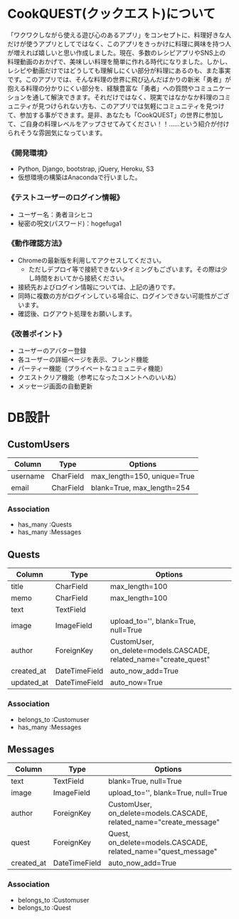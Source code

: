 # CookQUEST(クックエスト)について
「ワクワクしながら使える遊び心のあるアプリ」をコンセプトに、料理好きな人だけが使うアプリとしてではなく、このアプリをきっかけに料理に興味を持つ人が増えれば嬉しいと思い作成しました。現在、多数のレシピアプリやSNS上の料理動画のおかげで、美味しい料理を簡単に作れる時代になりました。しかし、レシピや動画だけではどうしても理解しにくい部分が料理にあるのも、また事実です。このアプリでは、そんな料理の世界に飛び込んだばかりの新米「勇者」が抱える料理の分かりにくい部分を、経験豊富な「勇者」への質問やコミュニケーションを通して解決できます。それだけではなく、現実ではなかなか料理のコミュニティが見つけられない方も、このアプリでは気軽にコミュニティを見つけて、参加する事ができます。是非、あなたも「CookQUEST」の世界に参加して、ご自身の料理レベルをアップさせてみてください！！……という紹介が付けられそうな雰囲気になっています。

### 《開発環境》
- Python, Django, bootstrap, jQuery, Heroku, S3
- 仮想環境の構築はAnacondaで行いました。

### 《テストユーザーのログイン情報》
- ユーザー名：勇者ヨシヒコ
- 秘密の呪文(パスワード)：hogefuga1

### 《動作確認方法》
- Chromeの最新版を利用してアクセスしてください。
  - ただしデプロイ等で接続できないタイミングもございます。その際は少し時間をおいてから接続ください。
- 接続先およびログイン情報については、上記の通りです。
- 同時に複数の方がログインしている場合に、ログインできない可能性がございます。
- 確認後、ログアウト処理をお願いします。

### 《改善ポイント》
- ユーザーのアバター登録
- 各ユーザーの詳細ページを表示、フレンド機能
- パーティー機能（プライベートなコミュニティ機能）
- クエストクリア機能（参考になったコメントへのいいね）
- メッセージ画面の自動更新


# DB設計

## CustomUsers
|Column|Type|Options|
|------|----|-------|
|username|CharField|max_length=150, unique=True|
|email|CharField|blank=True, max_length=254|

### Association
- has_many :Quests
- has_many :Messages


## Quests
|Column|Type|Options|
|------|----|-------|
|title|CharField|max_length=100|
|memo|CharField|max_length=100|
|text|TextField||
|image|ImageField|upload_to='', blank=True, null=True|
|author|ForeignKey|CustomUser, on_delete=models.CASCADE, related_name="create_quest"|
|created_at|DateTimeField|auto_now_add=True|
|updated_at|DateTimeField|auto_now=True|

### Association
- belongs_to :Customuser
- has_many :Messages


## Messages
|Column|Type|Options|
|------|----|-------|
|text|TextField|blank=True, null=True|
|image|ImageField|upload_to='', blank=True, null=True|
|author|ForeignKey|CustomUser, on_delete=models.CASCADE, related_name="create_message"|
|quest|ForeignKey|Quest, on_delete=models.CASCADE, related_name="quest_message"|
|created_at|DateTimeField|auto_now_add=True|

### Association
- belongs_to :Customuser
- belongs_to :Quest